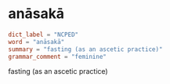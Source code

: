 # anāsakā

``` toml
dict_label = "NCPED"
word = "anāsakā"
summary = "fasting (as an ascetic practice)"
grammar_comment = "feminine"
```

fasting (as an ascetic practice)

